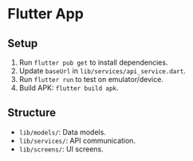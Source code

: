 # Flutter App

## Setup

1. Run `flutter pub get` to install dependencies.
2. Update `baseUrl` in `lib/services/api_service.dart`.
3. Run `flutter run` to test on emulator/device.
4. Build APK: `flutter build apk`.

## Structure

- `lib/models/`: Data models.
- `lib/services/`: API communication.
- `lib/screens/`: UI screens.
